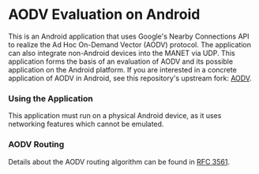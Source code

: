 # AODV Evaluation on Android

This is an Android application that uses Google's Nearby Connections API to realize the Ad Hoc On-Demand Vector (AODV) protocol.
The application can also integrate non-Android devices into the MANET via UDP.
This application forms the basis of an evaluation of AODV and its possible application on the Android platform.
If you are interested in a concrete application of AODV in Android, see this repository's upstream fork:
[AODV](https://github.com/jrodal98/connected-crossroad).

### Using the Application

This application must run on a physical Android device, as it uses networking features which cannot be emulated.

### AODV Routing

Details about the AODV routing algorithm can be found in [RFC 3561](https://tools.ietf.org/html/rfc3561).
